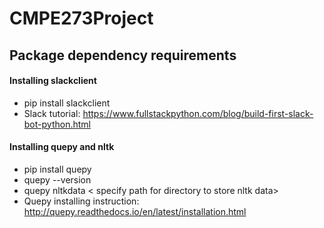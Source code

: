 # CMPE273Project
## Package dependency requirements
#### Installing slackclient
- pip install slackclient
- Slack tutorial: https://www.fullstackpython.com/blog/build-first-slack-bot-python.html
#### Installing quepy and nltk
- pip install quepy
- quepy --version
- quepy nltkdata < specify path for directory to store nltk data>
- Quepy installing instruction: http://quepy.readthedocs.io/en/latest/installation.html
